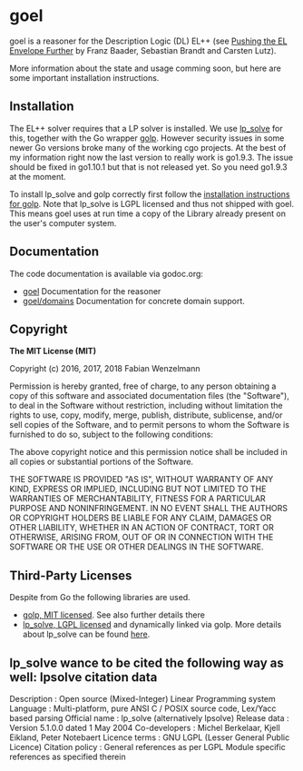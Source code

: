 # goel
goel is a reasoner for the Description Logic (DL) EL++ (see [Pushing the EL Envelope Further](http://webont.org/owled/2008dc/papers/owled2008dc_paper_3.pdf`) by Franz Baader, Sebastian Brandt and Carsten Lutz).

More information about the state and usage comming soon, but here are some important installation instructions.

## Installation
The EL++ solver requires that a LP solver is installed. We use [lp_solve](http://lpsolve.sourceforge.net/5.5/) for this, together with the Go wrapper [golp](https://github.com/draffensperger/golp/). However security issues in some newer Go versions broke many of the working cgo projects. At the best of my information right now the last version to really work is go1.9.3. The issue should be fixed in go1.10.1 but that is not released yet. So you need go1.9.3 at the moment.

To install lp_solve and golp correctly first follow the [installation instructions for golp](https://github.com/draffensperger/golp#installation). Note that lp_solve is LGPL licensed and thus not shipped with goel. This means goel uses at run time a copy of the Library already present on the user's computer system.

## Documentation
The code documentation is available via godoc.org:

 - [goel](https://godoc.org/github.com/FabianWe/goel) Documentation for the
 reasoner
 - [goel/domains](https://godoc.org/github.com/FabianWe/goel/domains)
 Documentation for concrete domain support.

## Copyright
**The MIT License (MIT)**

Copyright (c) 2016, 2017, 2018 Fabian Wenzelmann

Permission is hereby granted, free of charge, to any person obtaining a copy of this software and associated documentation files (the "Software"), to deal in the Software without restriction, including without limitation the rights to use, copy, modify, merge, publish, distribute, sublicense, and/or sell copies of the Software, and to permit persons to whom the Software is furnished to do so, subject to the following conditions:

The above copyright notice and this permission notice shall be included in all copies or substantial portions of the Software.

THE SOFTWARE IS PROVIDED "AS IS", WITHOUT WARRANTY OF ANY KIND, EXPRESS OR IMPLIED, INCLUDING BUT NOT LIMITED TO THE WARRANTIES OF MERCHANTABILITY, FITNESS FOR A PARTICULAR PURPOSE AND NONINFRINGEMENT. IN NO EVENT SHALL THE AUTHORS OR COPYRIGHT HOLDERS BE LIABLE FOR ANY CLAIM, DAMAGES OR OTHER LIABILITY, WHETHER IN AN ACTION OF CONTRACT, TORT OR OTHERWISE, ARISING FROM, OUT OF OR IN CONNECTION WITH THE SOFTWARE OR THE USE OR OTHER DEALINGS IN THE
SOFTWARE.

## Third-Party Licenses
Despite from Go the following libraries are used.

 - [golp, MIT licensed](https://github.com/draffensperger/golp#acknowledgements-and-license). See also further details there
 - [lp_solve, LGPL licensed](http://lpsolve.sourceforge.net/5.5/LGPL.htm) and dynamically linked via golp. More details about lp_solve can be found [here](http://lpsolve.sourceforge.net/5.5/).

lp_solve wance to be cited the following way as well:
lpsolve citation data
----------------------
Description     : Open source (Mixed-Integer) Linear Programming system
Language        : Multi-platform, pure ANSI C / POSIX source code, Lex/Yacc based parsing
Official name   : lp_solve (alternatively lpsolve)
Release data    : Version 5.1.0.0 dated 1 May 2004
Co-developers   : Michel Berkelaar, Kjell Eikland, Peter Notebaert
Licence terms   : GNU LGPL (Lesser General Public Licence)
Citation policy : General references as per LGPL
                  Module specific references as specified therein
